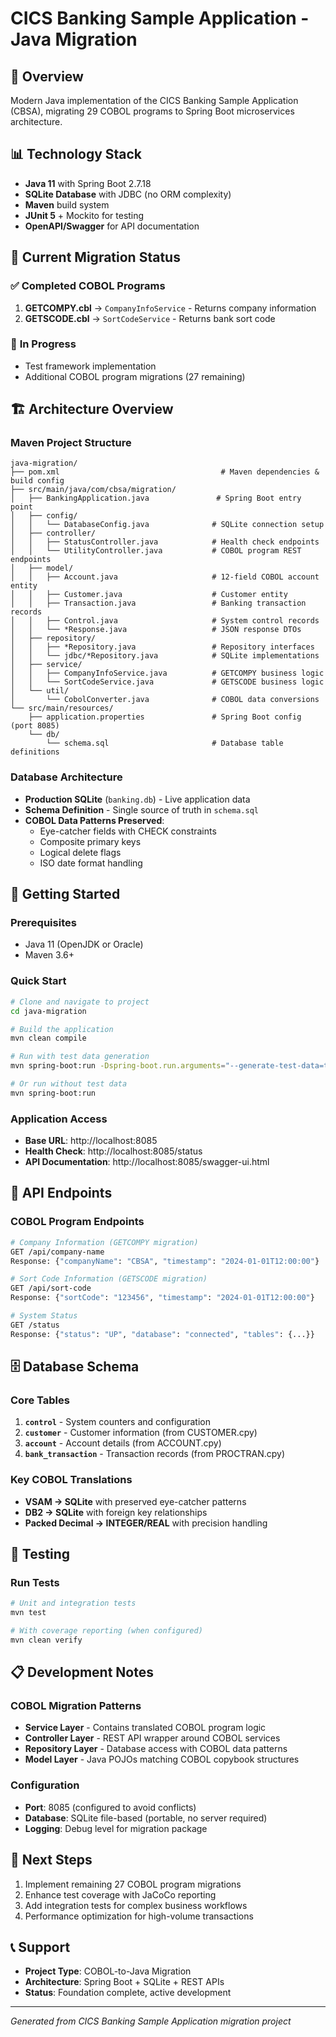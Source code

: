 # CICS Banking Sample Application - Java Migration

## 🏦 Overview
Modern Java implementation of the CICS Banking Sample Application (CBSA), migrating 29 COBOL programs to Spring Boot microservices architecture.

## 📊 Technology Stack
- **Java 11** with Spring Boot 2.7.18
- **SQLite Database** with JDBC (no ORM complexity)
- **Maven** build system
- **JUnit 5** + Mockito for testing
- **OpenAPI/Swagger** for API documentation

## 🎯 Current Migration Status
### ✅ **Completed COBOL Programs**
1. **GETCOMPY.cbl** → `CompanyInfoService` - Returns company information
2. **GETSCODE.cbl** → `SortCodeService` - Returns bank sort code

### 🔄 **In Progress**
- Test framework implementation
- Additional COBOL program migrations (27 remaining)

## 🏗️ Architecture Overview

### **Maven Project Structure**
```
java-migration/
├── pom.xml                                    # Maven dependencies & build config
├── src/main/java/com/cbsa/migration/
│   ├── BankingApplication.java               # Spring Boot entry point  
│   ├── config/
│   │   └── DatabaseConfig.java              # SQLite connection setup
│   ├── controller/
│   │   ├── StatusController.java            # Health check endpoints
│   │   └── UtilityController.java           # COBOL program REST endpoints
│   ├── model/
│   │   ├── Account.java                     # 12-field COBOL account entity
│   │   ├── Customer.java                    # Customer entity
│   │   ├── Transaction.java                 # Banking transaction records
│   │   ├── Control.java                     # System control records
│   │   └── *Response.java                   # JSON response DTOs
│   ├── repository/
│   │   ├── *Repository.java                 # Repository interfaces
│   │   └── jdbc/*Repository.java            # SQLite implementations
│   ├── service/
│   │   ├── CompanyInfoService.java          # GETCOMPY business logic
│   │   └── SortCodeService.java             # GETSCODE business logic
│   └── util/
│       └── CobolConverter.java              # COBOL data conversions
└── src/main/resources/
    ├── application.properties               # Spring Boot config (port 8085)
    └── db/
        └── schema.sql                       # Database table definitions
```

### **Database Architecture**
- **Production SQLite** (`banking.db`) - Live application data
- **Schema Definition** - Single source of truth in `schema.sql`
- **COBOL Data Patterns Preserved**:
  - Eye-catcher fields with CHECK constraints
  - Composite primary keys
  - Logical delete flags
  - ISO date format handling

## 🚀 Getting Started

### **Prerequisites**
- Java 11 (OpenJDK or Oracle)
- Maven 3.6+

### **Quick Start**
```bash
# Clone and navigate to project
cd java-migration

# Build the application
mvn clean compile

# Run with test data generation
mvn spring-boot:run -Dspring-boot.run.arguments="--generate-test-data=true --customer-count=10 --accounts-per-customer=2 --transactions-per-account=5 --reset-database=true"

# Or run without test data
mvn spring-boot:run
```

### **Application Access**
- **Base URL**: http://localhost:8085
- **Health Check**: http://localhost:8085/status
- **API Documentation**: http://localhost:8085/swagger-ui.html

## 🔗 API Endpoints

### **COBOL Program Endpoints**
```bash
# Company Information (GETCOMPY migration)
GET /api/company-name
Response: {"companyName": "CBSA", "timestamp": "2024-01-01T12:00:00"}

# Sort Code Information (GETSCODE migration)  
GET /api/sort-code
Response: {"sortCode": "123456", "timestamp": "2024-01-01T12:00:00"}

# System Status
GET /status
Response: {"status": "UP", "database": "connected", "tables": {...}}
```

## 🗄️ Database Schema

### **Core Tables**
1. **`control`** - System counters and configuration
2. **`customer`** - Customer information (from CUSTOMER.cpy)
3. **`account`** - Account details (from ACCOUNT.cpy) 
4. **`bank_transaction`** - Transaction records (from PROCTRAN.cpy)

### **Key COBOL Translations**
- **VSAM → SQLite** with preserved eye-catcher patterns
- **DB2 → SQLite** with foreign key relationships
- **Packed Decimal → INTEGER/REAL** with precision handling

## 🧪 Testing

### **Run Tests**
```bash
# Unit and integration tests
mvn test

# With coverage reporting (when configured)
mvn clean verify
```

## 📋 Development Notes

### **COBOL Migration Patterns**
- **Service Layer** - Contains translated COBOL program logic
- **Controller Layer** - REST API wrapper around COBOL services
- **Repository Layer** - Database access with COBOL data patterns
- **Model Layer** - Java POJOs matching COBOL copybook structures

### **Configuration**
- **Port**: 8085 (configured to avoid conflicts)
- **Database**: SQLite file-based (portable, no server required)
- **Logging**: Debug level for migration package

## 🎯 Next Steps
1. Implement remaining 27 COBOL program migrations
2. Enhance test coverage with JaCoCo reporting
3. Add integration tests for complex business workflows
4. Performance optimization for high-volume transactions

## 📞 Support
- **Project Type**: COBOL-to-Java Migration
- **Architecture**: Spring Boot + SQLite + REST APIs
- **Status**: Foundation complete, active development

---
*Generated from CICS Banking Sample Application migration project*
